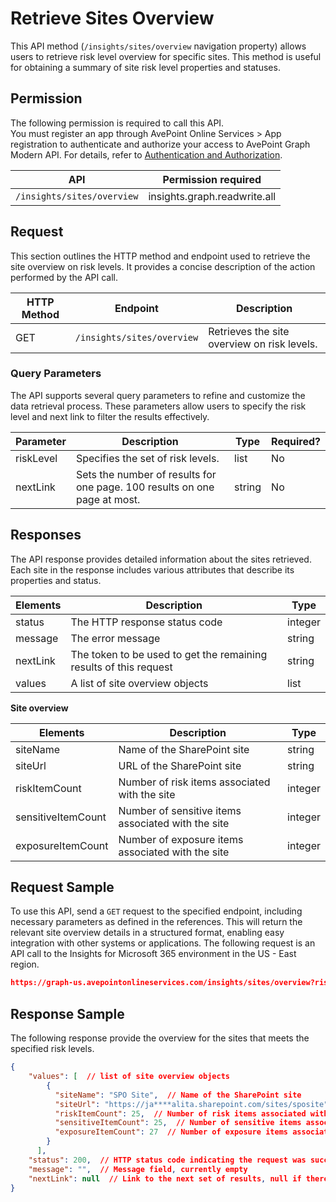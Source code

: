# Retrieve Sites Overview

This API method (`/insights/sites/overview` navigation property) allows users to retrieve risk level overview for specific sites. This method is useful for obtaining a summary of site risk level properties and statuses.

## Permission

The following permission is required to call this API.  
You must register an app through AvePoint Online Services > App registration to authenticate and authorize your access to AvePoint Graph Modern API. For details, refer to [Authentication and Authorization](https://learn.avepoint.com/docs/Use-AvePoint-Graph-Modern-API.html#authentication-and-authorization).

| API     | Permission required | 
|-------------------|---------------|
| `/insights/sites/overview` | insights.graph.readwrite.all|  



## Request

This section outlines the HTTP method and endpoint used to retrieve the site overview on risk levels. It provides a concise description of the action performed by the API call. 

| HTTP Method | Endpoint | Description |
| --- | --- | --- |
| GET | `/insights/sites/overview` | Retrieves the site overview on risk levels. |



### Query Parameters

The API supports several query parameters to refine and customize the data retrieval process. These parameters allow users to specify the risk level and next link to filter the results effectively.

| Parameter | Description                              | Type    | Required? |
|-----------|------------------------------------------|---------|-----------|
| riskLevel | Specifies the set of risk levels.            | list   | No        |
| nextLink  | Sets the number of results for one page. 100 results on one page at most. | string  | No        |

## Responses

The API response provides detailed information about the sites retrieved. Each site in the response includes various attributes that describe its properties and status. 

| Elements | Description                        | Type    |
|----------|------------------------------------|---------|
| status   | The HTTP response status code      | integer |
| message  | The error message                  | string  |
| nextLink | The token to be used to get the remaining results of this request | string  |
| values   | A list of site overview objects | list   |

**Site overview**

| Elements | Description                        | Type    |
|----------|------------------------------------|---------|
| siteName           | Name of the SharePoint site           |     string   |
| siteUrl            | URL of the SharePoint site                            |   string   |
| riskItemCount      | Number of risk items associated with the site         | integer|
| sensitiveItemCount | Number of sensitive items associated with the site    | integer|
| exposureItemCount  | Number of exposure items associated with the site     | integer|  

## Request Sample

To use this API, send a `GET` request to the specified endpoint, including necessary parameters as defined in the references. This will return the relevant site overview details in a structured format, enabling easy integration with other systems or applications. The following request is an API call to the Insights for Microsoft 365 environment in the US - East region.

```json
https://graph-us.avepointonlineservices.com/insights/sites/overview?riskLevel=1&riskLevel=2&riskLevel=3&nextLink=12313
```

## Response Sample

The following response provide the overview for the sites that meets the specified risk levels.

```json
{
    "values": [  // list of site overview objects
        {
          "siteName": "SPO Site",  // Name of the SharePoint site
          "siteUrl": "https://ja****alita.sharepoint.com/sites/sposite",  // URL of the SharePoint site
          "riskItemCount": 25,  // Number of risk items associated with the site
          "sensitiveItemCount": 25,  // Number of sensitive items associated with the site
          "exposureItemCount": 27  // Number of exposure items associated with the site
        }
      ],
    "status": 200,  // HTTP status code indicating the request was successful
    "message": "",  // Message field, currently empty
    "nextLink": null  // Link to the next set of results, null if there are no more results
}
```